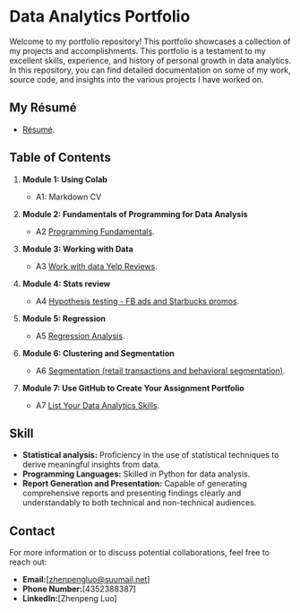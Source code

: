 # Data Analytics Portfolio
Welcome to my portfolio repository! This portfolio showcases a collection of my projects and accomplishments. This portfolio is a testament to my excellent skills, experience, and history of personal growth in data analytics. In this repository, you can find detailed documentation on some of my work, source code, and insights into the various projects I have worked on.

## My Résumé
- [Résumé](https://colab.research.google.com/drive/1FlkXFQLjLOXNB6EpkAEBSBQvF7kkiqAL).

## Table of Contents
1. **Module 1: Using Colab**
   - A1: Markdown CV

2. **Module 2: Fundamentals of Programming for Data Analysis**
   - A2 [Programming Fundamentals](https://colab.research.google.com/drive/1OfmIoy4TwJ80FMXN66wlDegOuWTiX7QD).

3. **Module 3: Working with Data**
   - A3 [Work with data Yelp Reviews](https://colab.research.google.com/drive/1wokBsNuI5LouS2llLdoNZ7CAa7AdXLL5).

4. **Module 4: Stats review**
   - A4 [Hypothesis testing - FB ads and Starbucks promos](https://colab.research.google.com/drive/1YY6tsPMuFv_jaxCsDiu4bPAbkdoZN-42).

5. **Module 5: Regression**
   - A5 [Regression Analysis](https://colab.research.google.com/drive/1ctQzN6fzeqygHuyMFZ-bOsw7NYgBRbsO).

6. **Module 6: Clustering and Segmentation**
   - A6 [Segmentation (retail transactions and behavioral segmentation)](https://colab.research.google.com/drive/1I78d8_foFTwpufhTd3nUgY_vJTw3SOK6#scrollTo=5EpCCf8yaNid).

7. **Module 7: Use GitHub to Create Your Assignment Portfolio**
   - A7 [List Your Data Analytics Skills](https://github.com/ZhenpengLuo/Analytics1/edit/main/README.md).

## Skill
  - **Statistical analysis:** Proficiency in the use of statistical techniques to derive meaningful insights from data.
  - **Programming Languages:** Skilled in Python for data analysis.
  - **Report Generation and Presentation:** Capable of generating comprehensive reports and presenting findings clearly and understandably to both technical and non-technical audiences.

## Contact
For more information or to discuss potential collaborations, feel free to reach out:
  - **Email:**[zhenpengluo@suumail.net]
  - **Phone Number:**[4352388387]
  - **LinkedIn:**[Zhenpeng Luo]

